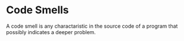 # Code Smells

A code smell is any charactaristic in the source code of a program that possibly indicates a deeper problem.

